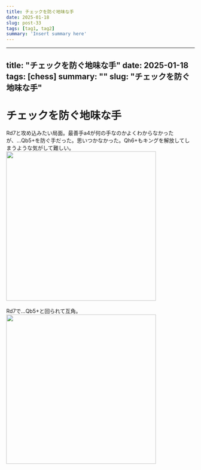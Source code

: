 ```yaml
---
title: チェックを防ぐ地味な手
date: 2025-01-18
slug: post-33
tags: [tag1, tag2]
summary: 'Insert summary here'
---
```


---
title: "チェックを防ぐ地味な手"
date: 2025-01-18
tags: [chess]
summary: ""
slug: "チェックを防ぐ地味な手"
---

# チェックを防ぐ地味な手

<div>Rd7と攻め込みたい局面。最善手a4が何の手なのかよくわからなかったが、...Qb5+を防ぐ手だった。思いつかなかった。Qh6+もキングを解放してしまうような気がして難しい。</div><div>
  <a href="https://blogger.googleusercontent.com/img/a/AVvXsEhzPGsTjPt39jNSI931pK_mPReKhTB6cxVu6j72JB3WmVKtXEUxPg3wammIq5LbxCQBD9-bjUGSI8qBuqL3ByyMwSbZC1zpt97PJrnTzcz1UK0S7p2DYVaUEp27MHJUJtd532u7c3rs5y_23zzf6PWvzEVZBWbC5epJVnzX5lgOqP0QkJQ_2Td1tFsn1cA">
    <img border="0" src="https://blogger.googleusercontent.com/img/a/AVvXsEhzPGsTjPt39jNSI931pK_mPReKhTB6cxVu6j72JB3WmVKtXEUxPg3wammIq5LbxCQBD9-bjUGSI8qBuqL3ByyMwSbZC1zpt97PJrnTzcz1UK0S7p2DYVaUEp27MHJUJtd532u7c3rs5y_23zzf6PWvzEVZBWbC5epJVnzX5lgOqP0QkJQ_2Td1tFsn1cA" width="400">
  </a>
</div><div><br></div><div>Rd7で...Qb5+と回られて互角。</div><div><div>
  <a href="https://blogger.googleusercontent.com/img/a/AVvXsEjhrp6kjldRKvaSkffkbEdNa6RZRDiId5MRKnRJ3NuVLULbCOHHKCO64lUw1Mi8IMu5o4FR5hlRnKvxHlX1CwzLKJcPmE50tSfdTZXHcK_nuFcXhrNc0BVSo3_LxYFA9nExkiaA8EO5f9D8Foh65HnOMOJR6DPX1P7rLa7AJeuzhV2WzUcUTEnb1H0v2Mc">
    <img border="0" src="https://blogger.googleusercontent.com/img/a/AVvXsEjhrp6kjldRKvaSkffkbEdNa6RZRDiId5MRKnRJ3NuVLULbCOHHKCO64lUw1Mi8IMu5o4FR5hlRnKvxHlX1CwzLKJcPmE50tSfdTZXHcK_nuFcXhrNc0BVSo3_LxYFA9nExkiaA8EO5f9D8Foh65HnOMOJR6DPX1P7rLa7AJeuzhV2WzUcUTEnb1H0v2Mc" width="400">
  </a>
</div><br></div>
